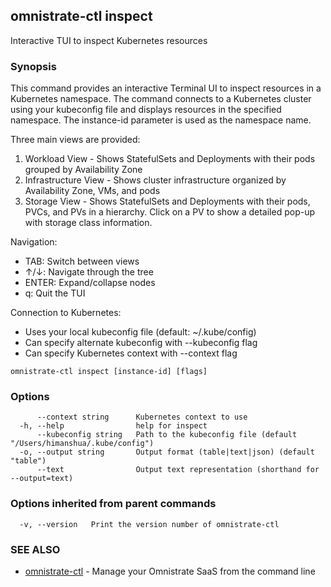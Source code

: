 ## omnistrate-ctl inspect

Interactive TUI to inspect Kubernetes resources

### Synopsis

This command provides an interactive Terminal UI to inspect resources in a Kubernetes namespace.
The command connects to a Kubernetes cluster using your kubeconfig file and displays resources
in the specified namespace. The instance-id parameter is used as the namespace name.

Three main views are provided:

1. Workload View - Shows StatefulSets and Deployments with their pods grouped by Availability Zone
2. Infrastructure View - Shows cluster infrastructure organized by Availability Zone, VMs, and pods
3. Storage View - Shows StatefulSets and Deployments with their pods, PVCs, and PVs in a hierarchy.
   Click on a PV to show a detailed pop-up with storage class information.

Navigation:

- TAB: Switch between views
- ↑/↓: Navigate through the tree
- ENTER: Expand/collapse nodes
- q: Quit the TUI

Connection to Kubernetes:

- Uses your local kubeconfig file (default: ~/.kube/config)
- Can specify alternate kubeconfig with --kubeconfig flag
- Can specify Kubernetes context with --context flag

```
omnistrate-ctl inspect [instance-id] [flags]
```

### Options

```
      --context string      Kubernetes context to use
  -h, --help                help for inspect
      --kubeconfig string   Path to the kubeconfig file (default "/Users/himanshua/.kube/config")
  -o, --output string       Output format (table|text|json) (default "table")
      --text                Output text representation (shorthand for --output=text)
```

### Options inherited from parent commands

```
  -v, --version   Print the version number of omnistrate-ctl
```

### SEE ALSO

- [omnistrate-ctl](omnistrate-ctl.md) - Manage your Omnistrate SaaS from the command line
